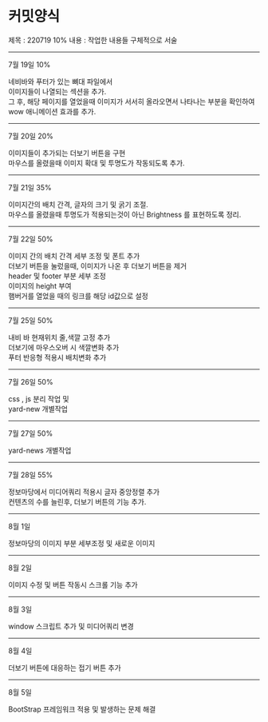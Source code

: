 # 커밋양식
제목 : 220719  10%
내용 : 작업한 내용들 구체적으로 서술

---------------------------------------------

7월 19일 10%

네비바와 푸터가 있는 뼈대 파일에서 
<br>
이미지들이 나열되는 섹션을 추가.
<br>
그 후, 해당 페이지를 열었을때 이미지가 서서히 올라오면서 나타나는 부분을 확인하여
<br>
wow 애니메이션 효과를 추가.

---------------------------------------------

7월 20일 20%

이미지들이 추가되는 더보기 버튼을 구현
<br>
마우스를 올렸을때 이미지 확대 및 투명도가 작동되도록 추가.


---------------------------------------------

7월 21일 35%

이미지간의 배치 간격, 글자의 크기 및 굵기 조절.
<br>
마우스를 올렸을때 투명도가 적용되는것이 아닌 Brightness 를 표현하도록 정리.


---------------------------------------------

7월 22일 50%

이미지 간의 배치 간격 세부 조정 및 폰트 추가
<br>
더보기 버튼을 눌렀을때, 이미지가 나온 후 더보기 버튼을 제거
<br>
header 및 footer 부분 세부 조정
<br>
이미지의 height 부여
<br>
햄버거를 열었을 때의 링크를 해당 id값으로 설정

---------------------------------------------

7월 25일 50%

내비 바 현재위치 줄,색깔 고정 추가
<br>
더보기에 마우스오버 시 색깔변화 추가
<br>
푸터 반응형 적용시 배치변화 추가

---------------------------------------------

7월 26일 50% 

css , js 분리 작업 및
<br>
yard-new 개별작업


---------------------------------------------

7월 27일 50%

yard-news 개별작업

---------------------------------------------

7월 28일 55%

정보마당에서 미디어쿼리 적용시 글자 중앙정렬 추가
<br>
컨텐츠의 수를 늘린후, 더보기 버튼의 기능 추가.

---------------------------------------------

8월 1일

정보마당의 이미지 부분 세부조정 및 새로운 이미지 

---------------------------------------------

8월 2일

이미지 수정 및 버튼 작동시 스크롤 기능 추가

---------------------------------------------

8월 3일

window 스크립트 추가 및 미디어쿼리 변경

---------------------------------------------

8월 4일

더보기 버튼에 대응하는 접기 버튼 추가

---------------------------------------------

8월 5일

BootStrap 프레임워크 적용 및
발생하는 문제 해결
